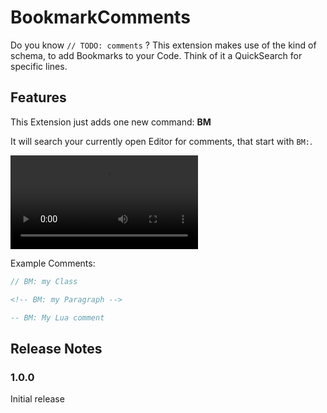# BookmarkComments

Do you know `// TODO: comments` ? This extension makes use of the kind of schema, to add Bookmarks to your Code.  Think of it a QuickSearch for specific lines.


## Features

This Extension just adds one new command: **BM**

It will search your currently open Editor for comments, that start with ` BM: `.

![Demonstration](https://github.com/Rocco-Gossmann/VSCode-CommentBookmarks/raw/main/img/demo.mp4)


Example Comments:
```c++
// BM: my Class 
```
```html
<!-- BM: my Paragraph -->
```
```lua
-- BM: My Lua comment
```


## Release Notes

### 1.0.0

Initial release



